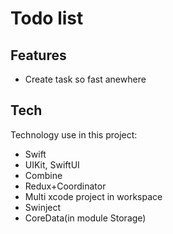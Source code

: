 # Todo list
## Features

- Create task so fast anewhere

## Tech

Technology use in this project:

- Swift
- UIKit, SwiftUI
- Combine
- Redux+Coordinator
- Multi xcode project in workspace
- Swinject
- CoreData(in module Storage)
